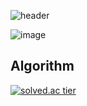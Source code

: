 ![header](https://capsule-render.vercel.app/api?type=waving&color=timeGradient&height=300&section=header&text=ZAKIE&fontSize=100&fontAlign=50&fontAlignY=38&animation=twinkling&desc=The%20Post%20CEO%20Aggregation)

![image](https://user-images.githubusercontent.com/93702146/162566079-aa97df9a-a0ee-4740-acf4-6751d825cd9e.png)
## Algorithm
[![solved.ac tier](http://mazassumnida.wtf/api/v2/generate_badge?boj=kcj1607)](https://solved.ac/kcj1607)
